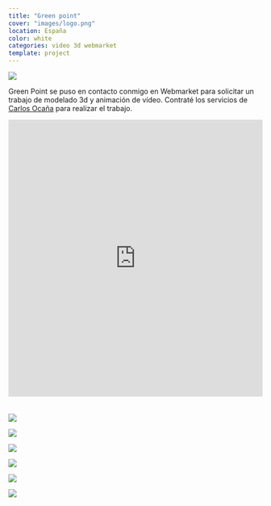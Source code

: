 ```yaml
---
title: "Green point"
cover: "images/logo.png"
location: España
color: white
categories: video 3d webmarket
template: project
---
```


![](/work/green-point/images/1.png)

Green Point se puso en contacto conmigo en Webmarket para solicitar un trabajo de modelado 3d y animación de vídeo. Contraté los servicios de [Carlos Ocaña](http://www.4kreation.es/) para realizar el trabajo.

<iframe width="100%" height="550" style="margin-bottom: 20px" src="https://www.youtube.com/embed/YaQCAnWam-k" frameborder="0" allowfullscreen></iframe>

![](/work/green-point/images/2.jpg)

![](/work/green-point/images/3.jpg)

![](/work/green-point/images/4.jpg)

![](/work/green-point/images/5.jpg)

![](/work/green-point/images/6.jpg)

![](/work/green-point/images/7.jpg)
